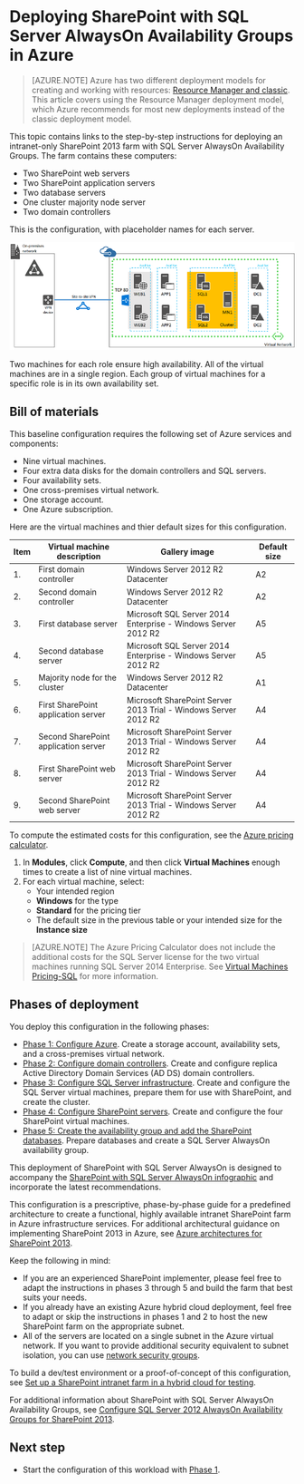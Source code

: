 <!-- deleted in Global -->

<properties
	pageTitle="Deploy a SharePoint Server 2013 farm | Azure"
	description="Deploy a high-availability SharePoint Server 2013 farm using SQL Server AlwaysOn Availability Groups in Azure in five phases."
	documentationCenter=""
	services="virtual-machines-windows"
	authors="JoeDavies-MSFT"
	manager="timlt"
	editor=""
	tags="azure-resource-manager"/>

<tags
	ms.service="virtual-machines-windows"
	ms.date="04/01/2016"
	wacn.date=""/>

# Deploying SharePoint with SQL Server AlwaysOn Availability Groups in Azure

> [AZURE.NOTE] Azure has two different deployment models for creating and working with resources:  [Resource Manager and classic](/documentation/articles/resource-manager-deployment-model/).  This article covers using the Resource Manager deployment model, which Azure recommends for most new deployments instead of the classic deployment model.

This topic contains links to the step-by-step instructions for deploying an intranet-only SharePoint 2013 farm with SQL Server AlwaysOn Availability Groups. The farm contains these computers:

- Two SharePoint web servers
- Two SharePoint application servers
- Two database servers
- One cluster majority node server
- Two domain controllers

This is the configuration, with placeholder names for each server.

![](./media/virtual-machines-windows-sp-intranet-overview/workload-spsqlao_05.png)

Two machines for each role ensure high availability. All of the virtual machines are in a single region. Each group of virtual machines for a specific role is in its own availability set.

## Bill of materials

This baseline configuration requires the following set of Azure services and components:

- Nine virtual machines.
- Four extra data disks for the domain controllers and SQL servers.
- Four availability sets.
- One cross-premises virtual network.
- One storage account.
- One Azure subscription.

Here are the virtual machines and thier default sizes for this configuration.

Item | Virtual machine description | Gallery image | Default size
--- | --- | --- | ---
1. | First domain controller | Windows Server 2012 R2 Datacenter | A2
2. | Second domain controller | Windows Server 2012 R2 Datacenter | A2
3. | First database server | Microsoft SQL Server 2014 Enterprise - Windows Server 2012 R2 | A5
4. | Second database server | Microsoft SQL Server 2014 Enterprise - Windows Server 2012 R2 | A5
5. | Majority node for the cluster | Windows Server 2012 R2 Datacenter | A1
6. | First SharePoint application server | Microsoft SharePoint Server 2013 Trial - Windows Server 2012 R2 | A4
7. | Second SharePoint application server | Microsoft SharePoint Server 2013 Trial - Windows Server 2012 R2 | A4
8. | First SharePoint web server | Microsoft SharePoint Server 2013 Trial - Windows Server 2012 R2 | A4
9. | Second SharePoint web server | Microsoft SharePoint Server 2013 Trial - Windows Server 2012 R2 | A4

To compute the estimated costs for this configuration, see the [Azure pricing calculator](https://azure.microsoft.com/pricing/calculator/). 

1. In **Modules**, click **Compute**, and then click **Virtual Machines** enough times to create a list of nine virtual machines.
2. For each virtual machine, select:
	- Your intended region
	- **Windows** for the type
	- **Standard** for the pricing tier
	- The default size in the previous table or your intended size for the **Instance size**

> [AZURE.NOTE] The Azure Pricing Calculator does not include the additional costs for the SQL Server license for the two virtual machines running SQL Server 2014 Enterprise. See [Virtual Machines Pricing-SQL](/pricing/details/virtual-machines/) for more information.

## Phases of deployment

You deploy this configuration in the following phases:

- [Phase 1: Configure Azure](/documentation/articles/virtual-machines-windows-ps-sp-intranet-ph1/). Create a storage account, availability sets, and a cross-premises virtual network.
- [Phase 2: Configure domain controllers](/documentation/articles/virtual-machines-windows-ps-sp-intranet-ph2/). Create and configure replica Active Directory Domain Services (AD DS) domain controllers.
- [Phase 3: Configure SQL Server infrastructure](/documentation/articles/virtual-machines-windows-ps-sp-intranet-ph3/). Create and configure the SQL Server virtual machines, prepare them for use with SharePoint, and create the cluster.
- [Phase 4: Configure SharePoint servers](/documentation/articles/virtual-machines-windows-ps-sp-intranet-ph4/). Create and configure the four SharePoint virtual machines.
- [Phase 5: Create the availability group and add the SharePoint databases](/documentation/articles/virtual-machines-windows-ps-sp-intranet-ph5/). Prepare databases and create a SQL Server AlwaysOn availability group.


This deployment of SharePoint with SQL Server AlwaysOn is designed to accompany the [SharePoint with SQL Server AlwaysOn infographic](https://azure.microsoft.com/zh-cn/documentation/infographics/sharepoint-sqlserver-alwayson/) and incorporate the latest recommendations.

This configuration is a prescriptive, phase-by-phase guide for a predefined architecture to create a functional, highly available intranet SharePoint farm in Azure infrastructure services. For additional architectural guidance on implementing SharePoint 2013 in Azure, see [Azure architectures for SharePoint 2013](https://technet.microsoft.com/zh-cn/library/dn635309.aspx).

Keep the following in mind:

- If you are an experienced SharePoint implementer, please feel free to adapt the instructions in phases 3 through 5 and build the farm that best suits your needs.
- If you already have an existing Azure hybrid cloud deployment, feel free to adapt or skip the instructions in phases 1 and 2 to host the new SharePoint farm on the appropriate subnet.
- All of the servers are located on a single subnet in the Azure virtual network. If you want to provide additional security equivalent to subnet isolation, you can use [network security groups](/documentation/articles/virtual-networks-nsg/).

To build a dev/test environment or a proof-of-concept of this configuration, see [Set up a SharePoint intranet farm in a hybrid cloud for testing](/documentation/articles/virtual-networks-setup-sharepoint-hybrid-cloud-testing/).

For additional information about SharePoint with SQL Server AlwaysOn Availability Groups, see [Configure SQL Server 2012 AlwaysOn Availability Groups for SharePoint 2013](https://technet.microsoft.com/zh-cn/library/jj715261.aspx).

## Next step

- Start the configuration of this workload with [Phase 1](/documentation/articles/virtual-machines-windows-ps-sp-intranet-ph1/).

